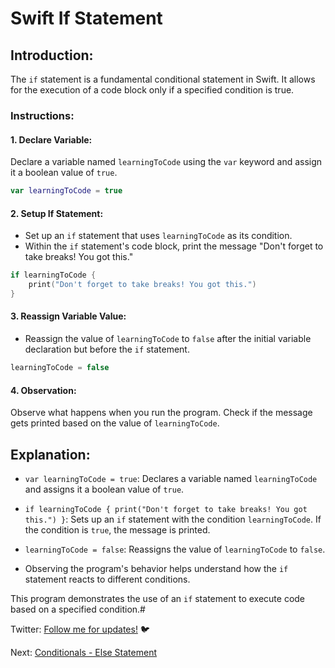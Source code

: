 # Swift If Statement

## Introduction:

The `if` statement is a fundamental conditional statement in Swift. It allows for the execution of a code block only if a specified condition is true.

### Instructions:

#### 1. Declare Variable:

Declare a variable named `learningToCode` using the `var` keyword and assign it a boolean value of `true`.

```swift
var learningToCode = true
```

#### 2. Setup If Statement:

- Set up an `if` statement that uses `learningToCode` as its condition.
- Within the `if` statement's code block, print the message "Don't forget to take breaks! You got this."

```swift
if learningToCode {
    print("Don't forget to take breaks! You got this.")
}
```

#### 3. Reassign Variable Value:

- Reassign the value of `learningToCode` to `false` after the initial variable declaration but before the `if` statement.

```swift
learningToCode = false
```

#### 4. Observation:

Observe what happens when you run the program. Check if the message gets printed based on the value of `learningToCode`.

## Explanation:

- `var learningToCode = true`: Declares a variable named `learningToCode` and assigns it a boolean value of `true`.

- `if learningToCode { print("Don't forget to take breaks! You got this.") }`: Sets up an `if` statement with the condition `learningToCode`. If the condition is `true`, the message is printed.

- `learningToCode = false`: Reassigns the value of `learningToCode` to `false`.

- Observing the program's behavior helps understand how the `if` statement reacts to different conditions.

This program demonstrates the use of an `if` statement to execute code based on a specified condition.#

Twitter: [Follow me for updates!](https://twitter.com/bhushcodes) 🐦

Next: [Conditionals - Else Statement](/3/Conditionals_And_Logic/Else_Statement/README.md)
